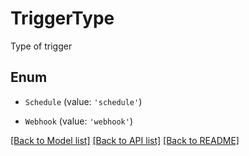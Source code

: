# TriggerType

Type of trigger

## Enum

* `Schedule` (value: `'schedule'`)

* `Webhook` (value: `'webhook'`)

[[Back to Model list]](../README.md#documentation-for-models) [[Back to API list]](../README.md#documentation-for-api-endpoints) [[Back to README]](../README.md)
